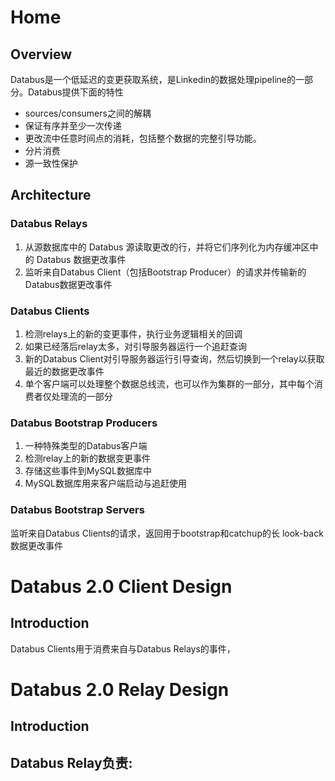 # Home
## Overview
Databus是一个低延迟的变更获取系统，是Linkedin的数据处理pipeline的一部分。Databus提供下面的特性
- sources/consumers之间的解耦
- 保证有序并至少一次传递
- 更改流中任意时间点的消耗，包括整个数据的完整引导功能。
- 分片消费
- 源一致性保护
## Architecture
### Databus Relays
1. 从源数据库中的 Databus 源读取更改的行，并将它们序列化为内存缓冲区中的 Databus 数据更改事件
2. 监听来自Databus Client（包括Bootstrap Producer）的请求并传输新的Databus数据更改事件
### Databus Clients
1. 检测relays上的新的变更事件，执行业务逻辑相关的回调
2. 如果已经落后relay太多，对引导服务器运行一个追赶查询
3. 新的Databus Client对引导服务器运行引导查询，然后切换到一个relay以获取最近的数据更改事件
4. 单个客户端可以处理整个数据总线流，也可以作为集群的一部分，其中每个消费者仅处理流的一部分
### Databus Bootstrap Producers
1. 一种特殊类型的Databus客户端
2. 检测relay上的新的数据变更事件
3. 存储这些事件到MySQL数据库中
4. MySQL数据库用来客户端启动与追赶使用
### Databus Bootstrap Servers
监听来自Databus Clients的请求，返回用于bootstrap和catchup的长 look-back数据更改事件
# Databus 2.0 Client Design
## Introduction
Databus Clients用于消费来自与Databus Relays的事件，
# Databus 2.0 Relay Design
## Introduction
Databus Relay负责:
- 

